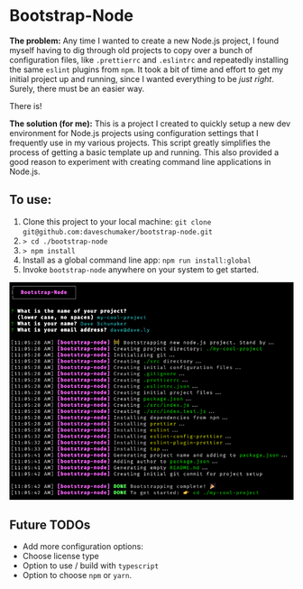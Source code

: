 # Bootstrap-Node

**The problem:** Any time I wanted to create a new Node.js project, I found myself having to dig through old projects to copy over a bunch of configuration files, like `.prettierrc` and `.eslintrc` and repeatedly installing the same `eslint` plugins from `npm`. It took a bit of time and effort to get my initial project up and running, since I wanted everything to be *just right*. Surely, there must be an easier way.

There is!

**The solution (for me):** This is a project I created to quickly setup a new dev environment for Node.js projects using configuration settings that I frequently use in my various projects. This script greatly simplifies the process of getting a basic template up and running. This also provided a good reason to experiment with creating command line applications in Node.js.

## To use:

1. Clone this project to your local machine: `git clone git@github.com:daveschumaker/bootstrap-node.git`
2. `> cd ./bootstrap-node`
3. `> npm install`
4. Install as a global command line app: `npm run install:global`
5. Invoke `bootstrap-node` anywhere on your system to get started.

![Screenshot of Bootstrap-Node in action](bootstrap-node-screenshot.png)

## Future TODOs

* Add more configuration options:
* Choose license type
* Option to use / build with `typescript`
* Option to choose `npm` or `yarn`.